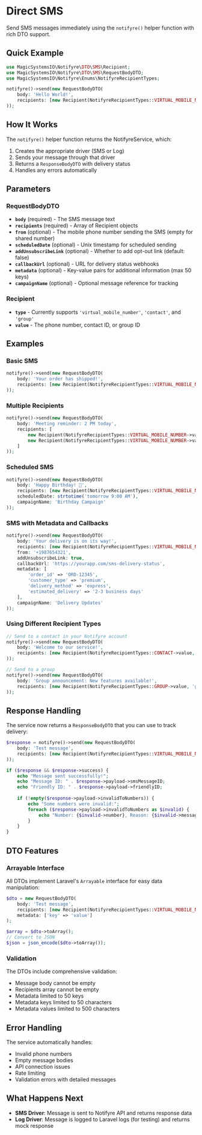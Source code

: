 # Direct SMS

Send SMS messages immediately using the `notifyre()` helper function with rich DTO support.

## Quick Example

```php
use MagicSystemsIO\Notifyre\DTO\SMS\Recipient;
use MagicSystemsIO\Notifyre\DTO\SMS\RequestBodyDTO;
use MagicSystemsIO\Notifyre\Enums\NotifyreRecipientTypes;

notifyre()->send(new RequestBodyDTO(
    body: 'Hello World!',
    recipients: [new Recipient(NotifyreRecipientTypes::VIRTUAL_MOBILE_NUMBER->value, '+1234567890')]
));
```

## How It Works

The `notifyre()` helper function returns the NotifyreService, which:

1. Creates the appropriate driver (SMS or Log)
2. Sends your message through that driver
3. Returns a `ResponseBodyDTO` with delivery status
4. Handles any errors automatically

## Parameters

### RequestBodyDTO

- **`body`** (required) - The SMS message text
- **`recipients`** (required) - Array of Recipient objects
- **`from`** (optional) - The mobile phone number sending the SMS (empty for shared number)
- **`scheduledDate`** (optional) - Unix timestamp for scheduled sending
- **`addUnsubscribeLink`** (optional) - Whether to add opt-out link (default: false)
- **`callbackUrl`** (optional) - URL for delivery status webhooks
- **`metadata`** (optional) - Key-value pairs for additional information (max 50 keys)
- **`campaignName`** (optional) - Optional message reference for tracking

### Recipient

- **`type`** - Currently supports `'virtual_mobile_number'`, `'contact'`, and `'group'`
- **`value`** - The phone number, contact ID, or group ID

## Examples

### Basic SMS

```php
notifyre()->send(new RequestBodyDTO(
    body: 'Your order has shipped!',
    recipients: [new Recipient(NotifyreRecipientTypes::VIRTUAL_MOBILE_NUMBER->value, '+15551234567')]
));
```

### Multiple Recipients

```php
notifyre()->send(new RequestBodyDTO(
    body: 'Meeting reminder: 2 PM today',
    recipients: [
        new Recipient(NotifyreRecipientTypes::VIRTUAL_MOBILE_NUMBER->value, '+15551234567'),
        new Recipient(NotifyreRecipientTypes::VIRTUAL_MOBILE_NUMBER->value, '+15559876543'),
    ]
));
```

### Scheduled SMS

```php
notifyre()->send(new RequestBodyDTO(
    body: 'Happy Birthday! 🎉',
    recipients: [new Recipient(NotifyreRecipientTypes::VIRTUAL_MOBILE_NUMBER->value, '+1234567890')],
    scheduledDate: strtotime('tomorrow 9:00 AM'),
    campaignName: 'Birthday Campaign'
));
```

### SMS with Metadata and Callbacks

```php
notifyre()->send(new RequestBodyDTO(
    body: 'Your delivery is on its way!',
    recipients: [new Recipient(NotifyreRecipientTypes::VIRTUAL_MOBILE_NUMBER->value, '+1234567890')],
    from: '+1987654321',
    addUnsubscribeLink: true,
    callbackUrl: 'https://yourapp.com/sms-delivery-status',
    metadata: [
        'order_id' => 'ORD-12345',
        'customer_type' => 'premium',
        'delivery_method' => 'express',
        'estimated_delivery' => '2-3 business days'
    ],
    campaignName: 'Delivery Updates'
));
```

### Using Different Recipient Types

```php
// Send to a contact in your Notifyre account
notifyre()->send(new RequestBodyDTO(
    body: 'Welcome to our service!',
    recipients: [new Recipient(NotifyreRecipientTypes::CONTACT->value, 'contact_123')]
));

// Send to a group
notifyre()->send(new RequestBodyDTO(
    body: 'Group announcement: New features available!',
    recipients: [new Recipient(NotifyreRecipientTypes::GROUP->value, 'group_456')]
));
```

## Response Handling

The service now returns a `ResponseBodyDTO` that you can use to track delivery:

```php
$response = notifyre()->send(new RequestBodyDTO(
    body: 'Test message',
    recipients: [new Recipient(NotifyreRecipientTypes::VIRTUAL_MOBILE_NUMBER->value, '+1234567890')]
));

if ($response && $response->success) {
    echo "Message sent successfully!";
    echo "Message ID: " . $response->payload->smsMessageID;
    echo "Friendly ID: " . $response->payload->friendlyID;
    
    if (!empty($response->payload->invalidToNumbers)) {
        echo "Some numbers were invalid:";
        foreach ($response->payload->invalidToNumbers as $invalid) {
            echo "Number: {$invalid->number}, Reason: {$invalid->message}";
        }
    }
}
```

## DTO Features

### Arrayable Interface

All DTOs implement Laravel's `Arrayable` interface for easy data manipulation:

```php
$dto = new RequestBodyDTO(
    body: 'Test message',
    recipients: [new Recipient(NotifyreRecipientTypes::VIRTUAL_MOBILE_NUMBER->value, '+1234567890')],
    metadata: ['key' => 'value']
);

$array = $dto->toArray();
// Convert to JSON
$json = json_encode($dto->toArray());
```

### Validation

The DTOs include comprehensive validation:

- Message body cannot be empty
- Recipients array cannot be empty
- Metadata limited to 50 keys
- Metadata keys limited to 50 characters
- Metadata values limited to 500 characters

## Error Handling

The service automatically handles:

- Invalid phone numbers
- Empty message bodies
- API connection issues
- Rate limiting
- Validation errors with detailed messages

## What Happens Next

- **SMS Driver**: Message is sent to Notifyre API and returns response data
- **Log Driver**: Message is logged to Laravel logs (for testing) and returns mock response
